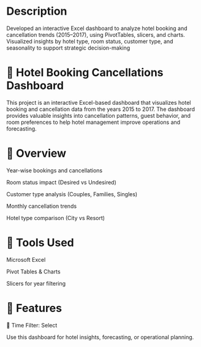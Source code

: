 # Description
Developed an interactive Excel dashboard to analyze hotel booking and cancellation trends (2015–2017), using PivotTables, slicers, and charts. Visualized insights by hotel type, room status, customer type, and seasonality to support strategic decision-making

# 🏨 Hotel Booking Cancellations Dashboard

This project is an interactive Excel-based dashboard that visualizes hotel booking and cancellation data from the years 2015 to 2017. The dashboard provides valuable insights into cancellation patterns, guest behavior, and room preferences to help hotel management improve operations and forecasting.

# 📁 Overview

Year-wise bookings and cancellations

Room status impact (Desired vs Undesired)

Customer type analysis (Couples, Families, Singles)

Monthly cancellation trends

Hotel type comparison (City vs Resort)


# 📁 Tools Used

Microsoft Excel

Pivot Tables & Charts

Slicers for year filtering


# 📌 Features

  📅 Time Filter: Select






Use this dashboard for hotel insights, forecasting, or operational planning.

